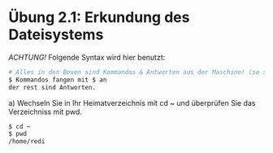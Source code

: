 # Übung 2.1: Erkundung des Dateisystems

*ACHTUNG!* Folgende Syntax wird hier benutzt: 
```bash
# Alles in den Boxen sind Kommandos & Antworten aus der Maschine! (so sehen Kommentare aus)
$ Kommandos fangen mit $ an
der rest sind Antworten.
```

a) Wechseln Sie in Ihr Heimatverzeichnis mit cd ~ und überprüfen Sie das Verzeichniss mit pwd.

```bash
$ cd ~
$ pwd
/home/redi
```